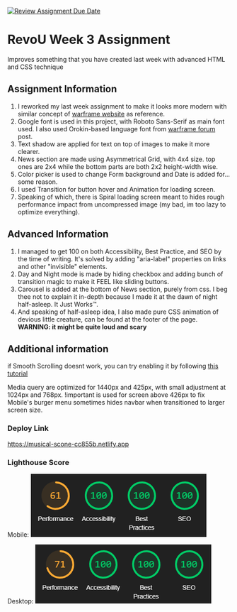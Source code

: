 [![Review Assignment Due Date](https://classroom.github.com/assets/deadline-readme-button-24ddc0f5d75046c5622901739e7c5dd533143b0c8e959d652212380cedb1ea36.svg)](https://classroom.github.com/a/nVsM4ivD)

# RevoU Week 3 Assignment
Improves something that you have created last week with advanced HTML and CSS technique

## Assignment Information
1. I reworked my last week assignment to make it looks more modern with similar concept of [warframe website](https://warframe.com) as reference.
2. Google font is used in this project, with Roboto Sans-Serif as main font used. I also used Orokin-based language font from [warframe forum](https://forums.warframe.com/topic/339630-orokintenno-font-v2/) post.
3. Text shadow are applied for text on top of images to make it more clearer.
4. News section are made using Asymmetrical Grid, with 4x4 size. top ones are 2x4 while the bottom parts are both 2x2 height-width wise.
5. Color picker is used to change Form background and Date is added for... some reason.
6. I used Transition for button hover and Animation for loading screen.
7. Speaking of which, there is Spiral loading screen meant to hides rough performance impact from uncompressed image (my bad, im too lazy to optimize everything).

## Advanced Information
1. I managed to get 100 on both Accessibility, Best Practice, and SEO by the time of writing. It's solved by adding "aria-label" properties on links and other "invisible" elements.
2. Day and Night mode is made by hiding checkbox and adding bunch of transition magic to make it FEEL like sliding buttons.
3. Carousel is added at the bottom of News section, purely from css. I beg thee not to explain it in-depth because I made it at the dawn of night half-asleep. It Just Works:tm:.
4. And speaking of half-asleep idea, I also made pure CSS animation of devious little creature, can be found at the footer of the page. **WARNING: it might be quite loud and scary**

## Additional information
if Smooth Scrolling doesnt work, you can try enabling it by following [this tutorial](https://www.majorgeeks.com/content/page/how_to_enable_or_disable_smooth_scrolling_in_google_chrome.html#:~:text=If%20your%20Google%20Chrome%20seems,on%20the%20bottom-right%20corner.)

Media query are optimized for 1440px and 425px, with small adjustment at 1024px and 768px.
!important is used for screen above 426px to fix Mobile's burger menu sometimes hides navbar when transitioned to larger screen size.

### Deploy Link
https://musical-scone-cc855b.netlify.app

### Lighthouse Score
Mobile:
![lighthouse score all 100 mobile](/Assets/Images/Readme/mobilePerformance.png "Lighthouse score mobile")

Desktop:
![lighthouse score all 100 desktop](/Assets/Images/Readme/desktopPerformance.png "Lighthouse score desktop")
